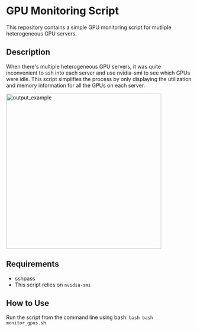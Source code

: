 # GPU Monitoring Script

This repository contains a simple GPU monitoring script for mutliple heterogeneous GPU servers.

## Description

When there's multiple heterogeneous GPU servers, it was quite inconvenient to ssh into each server and use nvidia-smi to see which GPUs were idle.
This script simplifies the process by only displaying the utilization and memory information for all the GPUs on each server.

<img width="419" alt="output_example" src="https://github.com/mit2400/Monitor-multi-GPU-servers/assets/16743362/8670cbff-2ba1-4b5b-9f3c-4b4e50f84012">

## Requirements

- sshpass
- This script relies on `nvidia-smi`

## How to Use

Run the script from the command line using bash:
    ```bash
    bash monitor_gpus.sh
    ```
